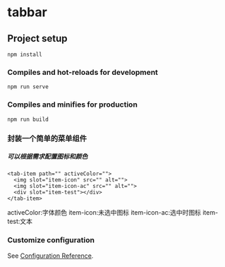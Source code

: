 # tabbar

## Project setup
```
npm install
```

### Compiles and hot-reloads for development
```
npm run serve
```

### Compiles and minifies for production
```
npm run build
```

### 封装一个简单的菜单组件

##### 可以根据需求配置图标和颜色

```
<tab-item path="" activeColor="">
  <img slot="item-icon" src="" alt="">
  <img slot="item-icon-ac" src="" alt="">
  <div slot="item-test"></div>
</tab-item>

```

activeColor:字体颜色 
item-icon:未选中图标 
item-icon-ac:选中时图标 
item-test:文本


### Customize configuration
See [Configuration Reference](https://cli.vuejs.org/config/).
